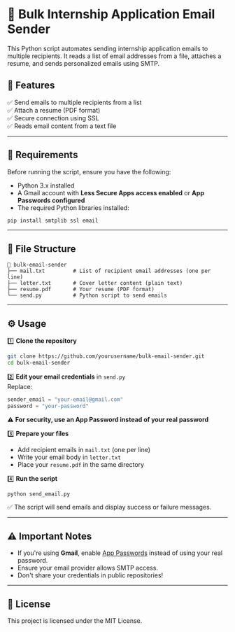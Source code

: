 # 📧 Bulk Internship Application Email Sender  

This Python script automates sending internship application emails to multiple recipients. It reads a list of email addresses from a file, attaches a resume, and sends personalized emails using SMTP.  

## 🚀 Features  
✅ Send emails to multiple recipients from a list  
✅ Attach a resume (PDF format)  
✅ Secure connection using SSL  
✅ Reads email content from a text file  

---

## 📜 Requirements  

Before running the script, ensure you have the following:  

- Python 3.x installed  
- A Gmail account with **Less Secure Apps access enabled** or **App Passwords configured**  
- The required Python libraries installed:  

```sh
pip install smtplib ssl email
```

---

## 📂 File Structure  

```
📂 bulk-email-sender  
├── mail.txt         # List of recipient email addresses (one per line)  
├── letter.txt       # Cover letter content (plain text)  
├── resume.pdf       # Your resume (PDF format)  
└── send.py          # Python script to send emails  
```

---

## ⚙️ Usage  

1️⃣ **Clone the repository**  
```sh
git clone https://github.com/yourusername/bulk-email-sender.git  
cd bulk-email-sender  
```

2️⃣ **Edit your email credentials** in `send.py`  
Replace:  
```python
sender_email = "your-email@gmail.com"
password = "your-password"
```
⚠ **For security, use an App Password instead of your real password**  

3️⃣ **Prepare your files**  
- Add recipient emails in `mail.txt` (one per line)  
- Write your email body in `letter.txt`  
- Place your `resume.pdf` in the same directory  

4️⃣ **Run the script**  
```sh
python send_email.py
```

✅ The script will send emails and display success or failure messages.  

---

## ⚠ Important Notes  
- If you're using **Gmail**, enable [App Passwords](https://myaccount.google.com/apppasswords) instead of using your real password.  
- Ensure your email provider allows SMTP access.  
- Don't share your credentials in public repositories!  

---

## 📜 License  
This project is licensed under the MIT License.  

